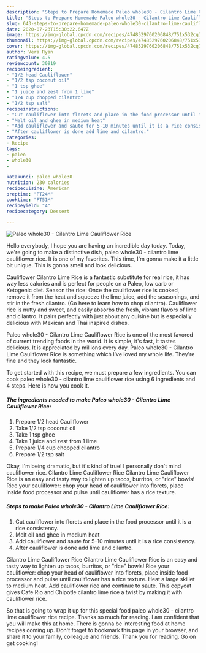 ```yaml
---
description: "Steps to Prepare Homemade Paleo whole30 - Cilantro Lime Cauliflower Rice"
title: "Steps to Prepare Homemade Paleo whole30 - Cilantro Lime Cauliflower Rice"
slug: 643-steps-to-prepare-homemade-paleo-whole30-cilantro-lime-cauliflower-rice
date: 2020-07-23T15:30:22.647Z
image: https://img-global.cpcdn.com/recipes/4748529760206848/751x532cq70/paleo-whole30-cilantro-lime-cauliflower-rice-recipe-main-photo.jpg
thumbnail: https://img-global.cpcdn.com/recipes/4748529760206848/751x532cq70/paleo-whole30-cilantro-lime-cauliflower-rice-recipe-main-photo.jpg
cover: https://img-global.cpcdn.com/recipes/4748529760206848/751x532cq70/paleo-whole30-cilantro-lime-cauliflower-rice-recipe-main-photo.jpg
author: Vera Ryan
ratingvalue: 4.5
reviewcount: 30919
recipeingredient:
- "1/2 head Cauliflower"
- "1/2 tsp coconut oil"
- "1 tsp ghee"
- "1 juice and zest from 1 lime"
- "1/4 cup chopped cilantro"
- "1/2 tsp salt"
recipeinstructions:
- "Cut cauliflower into florets and place in the food processor until it is a rice consistency."
- "Melt oil and ghee in medium heat"
- "Add cauliflower and saute for 5-10 minutes until it is a rice consistency."
- "After cauliflower is done add lime and cilantro."
categories:
- Recipe
tags:
- paleo
- whole30
- 

katakunci: paleo whole30  
nutrition: 230 calories
recipecuisine: American
preptime: "PT24M"
cooktime: "PT51M"
recipeyield: "4"
recipecategory: Dessert

---
```



![Paleo whole30 - Cilantro Lime Cauliflower Rice](https://img-global.cpcdn.com/recipes/4748529760206848/751x532cq70/paleo-whole30-cilantro-lime-cauliflower-rice-recipe-main-photo.jpg)

Hello everybody, I hope you are having an incredible day today. Today, we're going to make a distinctive dish, paleo whole30 - cilantro lime cauliflower rice. It is one of my favorites. This time, I'm gonna make it a little bit unique. This is gonna smell and look delicious.

Cauliflower Cilantro Lime Rice is a fantastic substitute for real rice, it has way less calories and is perfect for people on a Paleo, low carb or Ketogenic diet. Season the rice: Once the cauliflower rice is cooked, remove it from the heat and squeeze the lime juice, add the seasonings, and stir in the fresh cilantro. (Go here to learn how to chop cilantro). Cauliflower rice is nutty and sweet, and easily absorbs the fresh, vibrant flavors of lime and cilantro. It pairs perfectly with just about any cuisine but is especially delicious with Mexican and Thai inspired dishes.

Paleo whole30 - Cilantro Lime Cauliflower Rice is one of the most favored of current trending foods in the world. It is simple, it's fast, it tastes delicious. It is appreciated by millions every day. Paleo whole30 - Cilantro Lime Cauliflower Rice is something which I've loved my whole life. They're fine and they look fantastic.


To get started with this recipe, we must prepare a few ingredients. You can cook paleo whole30 - cilantro lime cauliflower rice using 6 ingredients and 4 steps. Here is how you cook it.

<!--inarticleads1-->

##### The ingredients needed to make Paleo whole30 - Cilantro Lime Cauliflower Rice:

1. Prepare 1/2 head Cauliflower
1. Take 1/2 tsp coconut oil
1. Take 1 tsp ghee
1. Take 1 juice and zest from 1 lime
1. Prepare 1/4 cup chopped cilantro
1. Prepare 1/2 tsp salt


Okay, I&#39;m being dramatic, but it&#39;s kind of true! I personally don&#39;t mind cauliflower rice. Cilantro Lime Cauliflower Rice Cilantro Lime Cauliflower Rice is an easy and tasty way to lighten up tacos, burritos, or &#34;rice&#34; bowls! Rice your cauliflower: chop your head of cauliflower into florets, place inside food processor and pulse until cauliflower has a rice texture. 

<!--inarticleads2-->

##### Steps to make Paleo whole30 - Cilantro Lime Cauliflower Rice:

1. Cut cauliflower into florets and place in the food processor until it is a rice consistency.
1. Melt oil and ghee in medium heat
1. Add cauliflower and saute for 5-10 minutes until it is a rice consistency.
1. After cauliflower is done add lime and cilantro.


Cilantro Lime Cauliflower Rice Cilantro Lime Cauliflower Rice is an easy and tasty way to lighten up tacos, burritos, or &#34;rice&#34; bowls! Rice your cauliflower: chop your head of cauliflower into florets, place inside food processor and pulse until cauliflower has a rice texture. Heat a large skillet to medium heat. Add cauliflower rice and continue to saute. This copycat gives Cafe Rio and Chipotle cilantro lime rice a twist by making it with cauliflower rice. 

So that is going to wrap it up for this special food paleo whole30 - cilantro lime cauliflower rice recipe. Thanks so much for reading. I am confident that you will make this at home. There is gonna be interesting food at home recipes coming up. Don't forget to bookmark this page in your browser, and share it to your family, colleague and friends. Thank you for reading. Go on get cooking!
